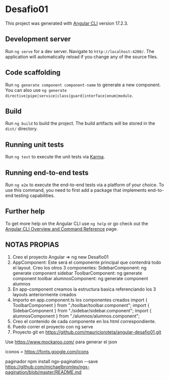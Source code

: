 # Desafio01

This project was generated with [Angular CLI](https://github.com/angular/angular-cli) version 17.2.3.

## Development server

Run `ng serve` for a dev server. Navigate to `http://localhost:4200/`. The application will automatically reload if you change any of the source files.

## Code scaffolding

Run `ng generate component component-name` to generate a new component. You can also use `ng generate directive|pipe|service|class|guard|interface|enum|module`.

## Build

Run `ng build` to build the project. The build artifacts will be stored in the `dist/` directory.

## Running unit tests

Run `ng test` to execute the unit tests via [Karma](https://karma-runner.github.io).

## Running end-to-end tests

Run `ng e2e` to execute the end-to-end tests via a platform of your choice. To use this command, you need to first add a package that implements end-to-end testing capabilities.

## Further help

To get more help on the Angular CLI use `ng help` or go check out the [Angular CLI Overview and Command Reference](https://angular.io/cli) page.

## NOTAS PROPIAS

1. Creo el proyecto Angular => ng new Desafio01
2.  AppComponent: Este será el componente principal que contendrá todo el layout.
    Creo los otros 3 componentes:
      SidebarComponent: ng generate component sidebar
      ToolbarComponent: ng generate component toolbar
      alumnosComponent: ng generate component alumnos
3. En app-component creamos la estructura basica referenciando los 3 layouts anteriormente creados
4.  Importo en app.component.ts los componentes creados
    import { ToolbarComponent } from "./toolbar/toolbar.component";
    import { SidebarComponent } from "./sidebar/sidebar.component";
    import { alumnosComponent } from "./alumnos/alumnos.component";
5. Creo el contenido de cada componente en los html correspondiente.
6. Puedo correr el proyecto con ng serve
7. Proyecto git en https://github.com/mauricioroteta/angular-desafio01.git


Use https://www.mockaroo.com/ para generar el json

iconos = https://fonts.google.com/icons

paginador
npm install ngx-pagination --save
https://github.com/michaelbromley/ngx-pagination/blob/master/README.md
